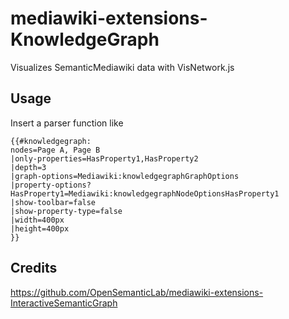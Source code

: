 # mediawiki-extensions-KnowledgeGraph

Visualizes SemanticMediawiki data with VisNetwork.js

## Usage

Insert a parser function like

```
{{#knowledgegraph:
nodes=Page A, Page B
|only-properties=HasProperty1,HasProperty2
|depth=3
|graph-options=Mediawiki:knowledgegraphGraphOptions
|property-options?HasProperty1=Mediawiki:knowledgegraphNodeOptionsHasProperty1
|show-toolbar=false
|show-property-type=false
|width=400px
|height=400px
}}
```


## Credits
https://github.com/OpenSemanticLab/mediawiki-extensions-InteractiveSemanticGraph



